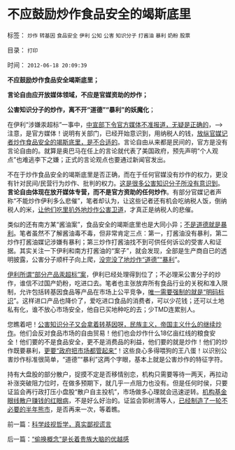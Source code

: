 # 不应鼓励炒作食品安全的竭斯底里

标签： `炒作` `转基因` `食品安全` `伊利` `公知` `公害` `知识分子` `打酱油` `暴利` `奶粉` `股票` 

目录： `打印`

时间： `2012-06-18 20:09:39`

**不应鼓励炒作食品安全竭斯底里；**

**言论自由应开放媒体领域，不应是官媒资助的炒作；**

**公害知识分子的炒作，离不开“道德”“暴利”的妖魔化**；

在伊利“涉嫌汞超标”一事中，[中宣部下令官方媒体不准报道，无疑是正确的](../../../2012/4/23/明胶／毒胶囊“鸦片事件”要挟“大政府倾向”.md)，——>注意，是官方媒体！说明有关部门，已经开始意识到，用纳税人的钱，[放纵官媒记者炒作食品安全的竭斯底里，是不合适的](../../../2011/6/18/食品安全有成本，不可以无限索求.md)。言论自由从来都是民间的，官方是没有言论自由的。就算是奥巴马在任上的言论就代表了美国政府，预先声明“个人观点”也难逃李下之嫌；正式的言论观点也要通过新闻官发出。

不在于炒作食品安全的竭斯底里是否正确，而在于任何官媒没有炒作的权力，更没有针对民间/民营行为炒作、批判的权力。[这是很多公害知识分子所没有意识到](../../../2010/11/30/王局长强调“依法”的精神应充分肯定.md)。**言论自由体现在放开媒体专营，而不是官方资助的任何炒作**。有部分官媒记者声称“不能炒作伊利多么悲催”，笔者却认为，让这些记者还有机会吃纳税人饭，倒纳税人的米，[让他们吃里扒外地炒作公害卫道](../../../2011/4/1/瘦肉精又是传媒小题大作.md)，才真正是纳税人的悲催。

类似的还有南方某“酱油案”，食品安全的竭斯底里也是大同小异；[不是道德就是暴利](../../../2012/2/13/食品安全不必歇斯底里，造假也需要成本.md)。笔者虽然不了解酱油毒不毒，但非常肯定三点：第一，打酱油没有暴利，第二炒作打酱油媒记涉嫌有暴利；第三炒作打酱油找不到可供任何诉讼的受害人和证据。其实关注一下伊利和南方打酱油的“案子”，就会发现，全部是生产商自已的透明披露，公害分子顺杆子向上爬，[没完没了地炒作“道德”“暴利](../../../2012/5/2/“谎言不要紧，只要主义真”的正义信仰.md)”。

[伊利所谓“部分产品汞超标”案](../../../2012/6/15/“利空”对伊利股价和业绩可能是“利好”.md)，伊利已经处理得到位了；不必理采公害分子的炒作，谁信不过国产奶粉，吃进口去。笔者也主张放弃所有食品行业的关税和准入限制，允许包括转基因食品等产品在市场上公平竞争，[唯一需要强制的就是“明码标识](../../../2010/5/28/不要强迫转基因消费者是或否选择.md)”。这样进口产品也降价了，爱吃进口食品的消费者，可以少花钱；还可以土地私有化，谁不放心市场安全，他自已买地种吃的去；少TMD连累别人。

您瞧着吧！[公害知识分子又会拿着转基因呀，民族主义，帝国主义什么的继续炒作](../../../2010/3/4/“爱国分子”之“转基因经过一代人的检验”不成理由.md)。他们会反对食品市场的自由贸易！他们也会炒作什么18亿亩红线的粮食安全！他们要的不是食品安全，更不是消费品的利益，他们要的就是炒作！他们的炒作既要暴利，[更要“政府把市场都管起来”](http://darthvad.blog.163.com/blog/static/5339947020111128253230/)！这些良心多得喂狗的王八蛋！以识别公害炒作标准很简单，“道德”“暴利”这两个字眼，基本上就是公害炒作的特征字符。

持有大盘股的部分散户，捉摸不定是否移情别恋，机构只需要等待一两天，再拉动补涨突破阻力位时，在做多预期下，就几乎一点阻力也没有。但是任何时侯，只要证监会再行政打压小盘股“散户自主投机”，市场做多心理就会迅速逆转。[机构基金眼线散户赚钱的红眼病](../../../2008/4/24/公募基金不死，股民暴利可期.md)，不是好么好治的。证监会郭树清等人，[已经制造了一轮不必要的半年熊市](../../../2012/6/8/股神替广大股民呼吁来的熊市.md)，是否再来一次，等着瞧。



前一篇：[科学歧视哲学，真实鄙视谎言](../../../2012/6/18/科学歧视哲学，真实鄙视谎言.md)

后一篇：[“偷换概念”是长着贵族大脑的优越感](../../../2012/6/19/“偷换概念”是长着贵族大脑的优越感.md)